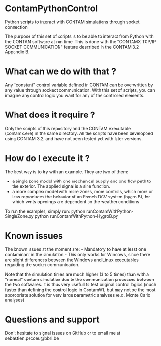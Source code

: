 # ContamPythonControl
Python scripts to interact with CONTAM simulations through socket connection


The purpose of this set of scripts is to be able to interact from Python with the CONTAM software at run time. This is done with the "CONTAMX TCP/IP SOCKET COMMUNICATION" feature described in the CONTAM 3.2 Appendix B. 


<h1>What can we do with that ? </h1>

Any "constant" control variable defined in CONTAM can be overwritten by any value through sockect communication. With this set of scripts, you can imagine any control logic you want for any of the controlled elements. 

<h1>What does it require ? </h1>
Only the scripts of this repository and the CONTAM executable (contamx.exe) in the same directory. All the scripts have been developped using CONTAM 3.2, and have not been tested yet with later versions. 


<h1>How do I execute it ? </h1>
The best way is to try with an example. They are two of them:
<ul>
<li> a single zone model with one mechanical supply and one flow path to the exterior. The applied signal is a sine function. </li>
<li> a more complex model with more zones, more controls, which more or less reproduces the behavior of an French DCV system (hygro B), for which vents openings are dependent on the weather conditions </li>
</ul>


To run the examples, simply run:
python runContamWithPython-SingleZone.py
python runContamWithPython-HygroB.py

<h1>Known issues</h1>
The known issues at the moment are:
- Mandatory to have at least one contaminant in the simulation
- This only works for Windows, since there are slight differences between the Windows and Linux executables regarding the socket communication.

Note that the simulation times are much higher (3 to 5 times) than with a "normal" contam simulation due to the communication processes between the two softwares. It is thus very usefull to test original control logics (much faster than defining the control logic in ContamW), but may not be the most appropriate solution for very large parametric analyses (e.g. Monte Carlo analyses)

<h1>Questions and support</h1>
Don't hesitate to signal issues on GitHub or to email me at sebastien.pecceu@bbri.be






